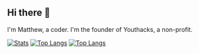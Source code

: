 ## Hi there 👋
I'm Matthew, a coder. I'm the founder of Youthacks, a non-profit.

[![Stats](https://github-readme-stats.vercel.app/api?username=mattsoh&show_icons=true&theme=tokyonight)](https://github.com/mattsoh)
[![Top Langs](https://github-readme-stats.vercel.app/api/top-langs/?username=mattsoh&layout=compact&theme=tokyonight)](https://github.com/mattsoh)
[![Top Langs](https://github-readme-stats.hackclub.dev/api/wakatime?username=86&api_domain=hackatime.hackclub.com&theme=tokyonight&custom_title=Local+Languages&layout=compact&langs_count=8
)](https://github.com/mattsoh)
<!--
**mattsoh/mattsoh** is a ✨ _special_ ✨ repository because its `README.md` (this file) appears on your GitHub profile.

Here are some ideas to get you started:

- 🔭 I’m currently working on ...
- 🌱 I’m currently learning ...
- 👯 I’m looking to collaborate on ...
- 🤔 I’m looking for help with ...
- 💬 Ask me about ...
- 📫 How to reach me: ...
- 😄 Pronouns: ...
- ⚡ Fun fact: ...
-->
